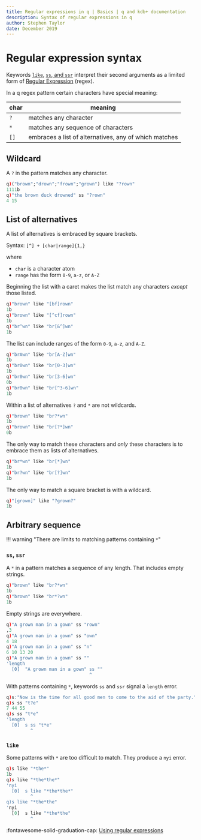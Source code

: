```yaml
---
title: Regular expressions in q | Basics | q and kdb+ documentation
description: Syntax of regular expressions in q
author: Stephen Taylor
date: December 2019
---
```

# Regular expression syntax


Keywords [`like`](../ref/like.md), [`ss`, and `ssr`](../ref/ss.md) interpret their second arguments as a limited form of [Regular Expression](https://en.wikipedia.org/wiki/Regular_expression "Wikipedia") (regex).

In a q regex pattern certain characters have special meaning:

char | meaning
---- | -----------------------------------------------------------
`?`  | matches any character
`*`  | matches any sequence of characters
`[]` | embraces a list of alternatives, any of which matches


## Wildcard

A `?` in the pattern matches any character. 

```q
q)("brown";"drown";"frown";"grown") like "?rown"
1111b
q)"the brown duck drowned" ss "?rown"
4 15
```


## List of alternatives

A list of alternatives is embraced by square brackets. 

Syntax: `[^] + [char|range]{1,}`

where

-   `char` is a character atom
-   `range` has the form `0-9`, `a-z`, or `A-Z`

Beginning the list with a caret makes the list match any characters _except_ those listed. 

```q
q)"brown" like "[bf]rown"
1b
q)"brown" like "[^cf]rown"
1b
q)"br^wn" like "br[&^]wn"
1b
```

The list can include ranges of the form `0-9`, `a-z`, and `A-Z`.

```q
q)"brAwn" like "br[A-Z]wn"
1b
q)"br0wn" like "br[0-3]wn"
1b
q)"br0wn" like "br[3-6]wn"
0b
q)"br0wn" like "br[^3-6]wn"
1b
```

Within a list of alternatives `?` and `*` are not wildcards.

```q
q)"brown" like "br?*wn"
1b
q)"brown" like "br[?*]wn"
0b
```

The only way to match these characters and _only_ these characters is to embrace them as lists of alternatives.

```q
q)"br*wn" like "br[*]wn"
1b
q)"br?wn" like "br[?]wn"
1b
```

The only way to match a square bracket is with a wildcard.

```q
q)"[grown]" like "?grown?"
1b
```


## Arbitrary sequence

!!! warning "There are limits to matching patterns containing `*`"


### `ss`, `ssr`

A `*` in a pattern matches a sequence of any length. That includes empty strings.

```q
q)"brown" like "br?*wn"
1b
q)"brown" like "br*?wn"
1b
```

Empty strings are everywhere. 

```q
q)"A grown man in a gown" ss "rown"
,3
q)"A grown man in a gown" ss "own"
4 18
q)"A grown man in a gown" ss "n"
6 10 13 20
q)"A grown man in a gown" ss ""
'length
  [0]  "A grown man in a gown" ss ""
                               ^
```

With patterns containing `*`, keywords `ss` and `ssr` signal a `length` error.

```q
q)s:"Now is the time for all good men to come to the aid of the party."
q)s ss "t?e"
7 44 55
q)s ss "t*e"
'length
  [0]  s ss "t*e"
         ^
```


### `like`

Some patterns with `*` are too difficult to match. 
They produce a `nyi` error.

```q
q)s like "*the*"
1b
q)s like "*the*the*"
'nyi
  [0]  s like "*the*the*"
         ^
q)s like "*the*the"
'nyi
  [0]  s like "*the*the"
         ^
```


:fontawesome-solid-graduation-cap:
[Using regular expressions](../kb/regex.md)